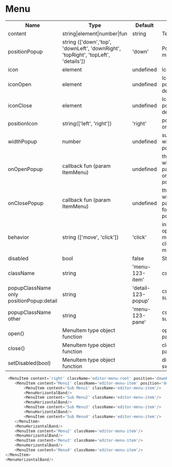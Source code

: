 # Menu

<table>
    <tr>
        <th>Name</th>
        <th>Type</th>
        <th>Default</th>
        <th>Description</th>
    </tr>
    <tr>
        <td>content</td>
        <td>string|element|number|fun</td>
        <td>string</td>
        <td>Text menu</td>
    </tr>
    <tr>
        <td>positionPopup</td>
        <td>string (['down','top', 'downLeft', 'downRight', 'topRight', 'topLeft', 'details'])</td>
        <td> 'down' </td>
        <td>Position  panel sub menu</td>
    </tr>
    <tr>
        <td>icon</td>
        <td>element</td>
        <td> undefined </td>
        <td>Icon menu</td>
    </tr>
    <tr>
        <td>iconOpen</td>
        <td>element</td>
        <td> undefined </td>
        <td>Icon for menu only positionPopup = detail, state open </td>
    </tr>
    <tr>
        <td>iconClose</td>
        <td>element</td>
        <td> undefined </td>
        <td>Icon for menu only positionPopup = detail, state close </td>
    </tr>
    <tr>
        <td>positionIcon</td>
        <td>string(['left', 'right'])</td>
        <td> 'right' </td>
        <td>position of the icon on the menu</td>
    </tr>
    <tr>
        <td>widthPopup</td>
        <td>number</td>
        <td>undefined</td>
        <td>submenu panel width only for not positionPopup:detail</td>
    </tr>
    <tr>
        <td>onOpenPopup</td>
        <td>callback fun (param ItemMenu)</td>
        <td>undefined</td>
        <td>the event occurs when the sub menu panel is opened,
         only for positionPopup:detail
   </td>
    </tr>
    <tr>
        <td>onClosePopup</td>
        <td>callback fun (param ItemMenu)</td>
        <td>undefined</td>
        <td>the event occurs when the sub menu panel is closed, 
only for positionPopup:detail</td>
    </tr>
    <tr>
        <td>behavior</td>
        <td>string (['move', 'click'])</td>
        <td>'click'</td>
        <td>initializer for opening a submenu.
         move - mouse over, click - click on menu</td>
    </tr>
    <tr>
        <td>disabled</td>
        <td>bool</td>
        <td>false</td>
        <td>State disable menu</td>
    </tr>
<tr>
        <td>className</td>
        <td>string</td>
        <td>'menu-123-item'</td>
        <td>css class menu</td>
    </tr>
    <tr>
        <td>popupClassName only positionPopup:detail</td>
        <td>string</td>
        <td>'detail-123-popup'</td>
        <td>css class for submenu panel</td>
    </tr>
    <tr>
        <td>popupClassName other</td>
        <td>string</td>
        <td>'menu-123-pane' </td>
        <td>css class for submenu panel</td>
    </tr>
    <tr>
        <td>open()</td>
        <td>MenuItem type object function</td>
        <td></td>
        <td> open submenu panel</td>
    </tr>
    <tr>
        <td>close()</td>
        <td>MenuItem type object function</td>
        <td></td>
        <td> close submenu panel</td>
    </tr>
     <tr>
        <td>setDisabled(bool)</td>
        <td>MenuItem type object function</td>
        <td></td>
        <td>disabled state switching function</td>
    </tr>
</table>




```javascript
 <MenuItem content='right' className='editor-menu-root' position='downRight'>
    <MenuItem content='Menu1' className='editor-menu-item' position='downRight'>
        <MenuItem content='Sub Menu1' className='editor-menu-item'/>
        <MenuHorizontalBand/>
        <MenuItem content='Sub Menu2' className='editor-menu-item'/>
        <MenuHorizontalBand/>
        <MenuItem content='Sub Menu3' className='editor-menu-item'/>
        <MenuHorizontalBand/>
        <MenuItem content='Sub Menu4' className='editor-menu-item'/>
    </MenuItem>
    <MenuHorizontalBand/>
    <MenuItem content='Menu2' className='editor-menu-item'/>
    <MenuHorizontalBand/>
    <MenuItem content='Menu3' className='editor-menu-item'/>
    <MenuHorizontalBand/>
    <MenuItem content='Menu4' className='editor-menu-item'/>
</MenuItem>
<MenuHorizontalBand/>
```

